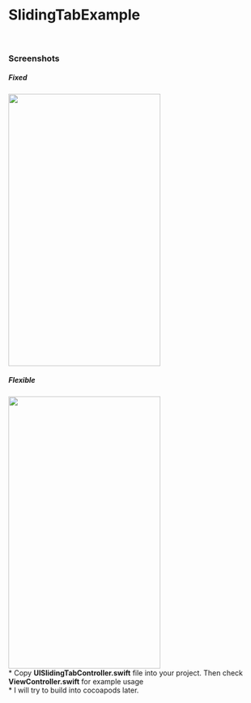 # SlidingTabExample
<br>
<h3>Screenshots</h3>
<h5>Fixed</h5>
<img src="https://raw.githubusercontent.com/erthru/SlidingTabsExample/master/ss.gif" width="300px" height="537px" />
<br>
<h5>Flexible</h5>
<img src="https://raw.githubusercontent.com/erthru/SlidingTabsExample/master/ss1.gif" width="300px" height="537px" />
<br>
* Copy <b>UISlidingTabController.swift</b> file into your project. Then check <b>ViewController.swift</b> for example usage
<br>
* I will try to build into cocoapods later.
<br>
